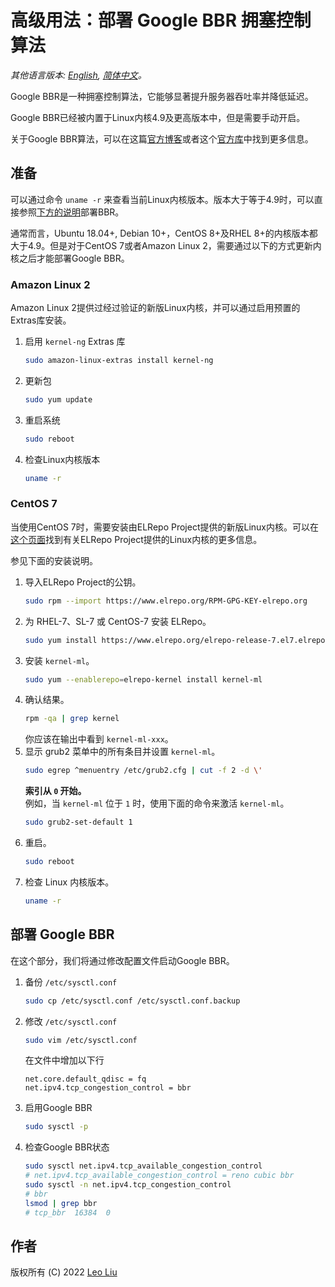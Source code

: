 # 高级用法：部署 Google BBR 拥塞控制算法

*其他语言版本: [English](bbr.md), [简体中文](bbr-zh.md)。*

Google BBR是一种拥塞控制算法，它能够显著提升服务器吞吐率并降低延迟。

Google BBR已经被内置于Linux内核4.9及更高版本中，但是需要手动开启。

关于Google BBR算法，可以在这篇[官方博客](https://cloud.google.com/blog/products/networking/tcp-bbr-congestion-control-comes-to-gcp-your-internet-just-got-faster)或者这个[官方库](https://github.com/google/bbr)中找到更多信息。

## 准备

可以通过命令 `uname -r` 来查看当前Linux内核版本。版本大于等于4.9时，可以直接参照[下方的说明](#部署-google-bbr)部署BBR。

通常而言，Ubuntu 18.04+, Debian 10+，CentOS 8+及RHEL 8+的内核版本都大于4.9。但是对于CentOS 7或者Amazon Linux 2，需要通过以下的方式更新内核之后才能部署Google BBR。

### Amazon Linux 2

Amazon Linux 2提供过经过验证的新版Linux内核，并可以通过启用预置的Extras库安装。

1. 启用 `kernel-ng` Extras 库
   ```bash
   sudo amazon-linux-extras install kernel-ng
   ```
2. 更新包
   ```bash
   sudo yum update
   ```
3. 重启系统
   ```bash
   sudo reboot
   ```
4. 检查Linux内核版本
   ```bash
   uname -r
   ```

### CentOS 7

当使用CentOS 7时，需要安装由ELRepo Project提供的新版Linux内核。可以在[这个页面](http://elrepo.org/tiki/kernel-ml)找到有关ELRepo Project提供的Linux内核的更多信息。

参见下面的安装说明。

1. 导入ELRepo Project的公钥。
   ```bash
   sudo rpm --import https://www.elrepo.org/RPM-GPG-KEY-elrepo.org
   ```
2. 为 RHEL-7、SL-7 或 CentOS-7 安装 ELRepo。
   ```bash
   sudo yum install https://www.elrepo.org/elrepo-release-7.el7.elrepo.noarch.rpm
   ```
3. 安装 `kernel-ml`。
   ```bash
   sudo yum --enablerepo=elrepo-kernel install kernel-ml
   ```
4. 确认结果。
   ```bash
   rpm -qa | grep kernel
   ```
   你应该在输出中看到 `kernel-ml-xxx`。
5. 显示 grub2 菜单中的所有条目并设置 `kernel-ml`。
   ```bash
   sudo egrep ^menuentry /etc/grub2.cfg | cut -f 2 -d \'
   ```
   **索引从 `0` 开始。**   
   例如，当 `kernel-ml` 位于 `1` 时，使用下面的命令来激活 `kernel-ml`。
   ```bash
   sudo grub2-set-default 1
   ```
6. 重启。
   ```bash
   sudo reboot
   ```
7. 检查 Linux 内核版本。
   ```bash
   uname -r
   ```

## 部署 Google BBR

在这个部分，我们将通过修改配置文件启动Google BBR。

1. 备份 `/etc/sysctl.conf`
   ```bash
   sudo cp /etc/sysctl.conf /etc/sysctl.conf.backup
   ```
2. 修改 `/etc/sysctl.conf`
   ```bash
   sudo vim /etc/sysctl.conf
   ```
   在文件中增加以下行
   ```
   net.core.default_qdisc = fq
   net.ipv4.tcp_congestion_control = bbr
   ```
3. 启用Google BBR
   ```bash
   sudo sysctl -p
   ```
4. 检查Google BBR状态
   ```bash
   sudo sysctl net.ipv4.tcp_available_congestion_control
   # net.ipv4.tcp_available_congestion_control = reno cubic bbr
   sudo sysctl -n net.ipv4.tcp_congestion_control
   # bbr
   lsmod | grep bbr
   # tcp_bbr  16384  0
   ```

## 作者

版权所有 (C) 2022 [Leo Liu](https://github.com/optimusleobear)
